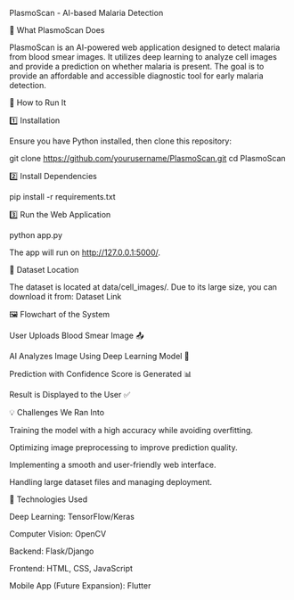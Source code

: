 PlasmoScan - AI-based Malaria Detection

🏥 What PlasmoScan Does

PlasmoScan is an AI-powered web application designed to detect malaria from blood smear images. It utilizes deep learning to analyze cell images and provide a prediction on whether malaria is present. The goal is to provide an affordable and accessible diagnostic tool for early malaria detection.

🔧 How to Run It

1️⃣ Installation

Ensure you have Python installed, then clone this repository:

git clone https://github.com/yourusername/PlasmoScan.git
cd PlasmoScan

2️⃣ Install Dependencies

pip install -r requirements.txt

3️⃣ Run the Web Application

python app.py

The app will run on http://127.0.0.1:5000/.

📸 Dataset Location

The dataset is located at data/cell_images/. Due to its large size, you can download it from:
Dataset Link

🖼️ Flowchart of the System

User Uploads Blood Smear Image 📤

AI Analyzes Image Using Deep Learning Model 🤖

Prediction with Confidence Score is Generated 📊

Result is Displayed to the User ✅

💡 Challenges We Ran Into

Training the model with a high accuracy while avoiding overfitting.

Optimizing image preprocessing to improve prediction quality.

Implementing a smooth and user-friendly web interface.

Handling large dataset files and managing deployment.

🔬 Technologies Used

Deep Learning: TensorFlow/Keras

Computer Vision: OpenCV

Backend: Flask/Django

Frontend: HTML, CSS, JavaScript

Mobile App (Future Expansion): Flutter
